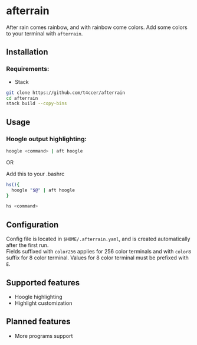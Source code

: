 # afterrain
  After rain comes rainbow, and with rainbow come colors. Add some colors to your terminal with `afterrain`.

## Installation
### Requirements: 
 - Stack

  ```bash
  git clone https://github.com/t4ccer/afterrain
  cd afterrain
  stack build --copy-bins
  ```

## Usage
  ### Hoogle output highlighting:
  ```bash
  hoogle <command> | aft hoogle
  ```
  OR  
  
  
  Add this to your .bashrc
  ```bash
  hs(){
    hoogle "$@" | aft hoogle
  }
  ```
  ```bash
  hs <command>
  ```

## Configuration
  Config file is located in `$HOME/.afterrain.yaml`, and is created automatically after the first run.  
  Fields suffixed with `color256` applies for  256 color terminals and with `color8` suffix for 8 color terminal. Values for 8 color terminal must be prefixed with `E`.

## Supported features
 - Hoogle highlighting
 - Highlight customization

## Planned features
 - More programs support
